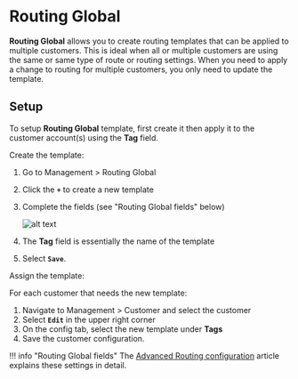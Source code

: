 # Routing Global
**Routing Global** allows you to create routing templates that can be applied to multiple customers. This is ideal when all or multiple customers are using the same or same type of route or routing settings. When you need to apply a change to routing for multiple customers, you only need to update the template. 

## Setup
To setup **Routing Global** template, first create it then apply it to the customer account(s) using the **Tag** field. 

Create the template:

1. Go to Management > Routing Global
2. Click the **`+`** to create a new template
3. Complete the fields (see "Routing Global fields" below)

    ![alt text][routing-global]

4. The **Tag** field is essentially the name of the template
5. Select **`Save`**.

Assign the template:

For each customer that needs the new template:

1. Navigate to Management > Customer and select the customer
2. Select **`Edit`** in the upper right corner
3. On the config tab, select the new template under **Tags**
4. Save the customer configuration. 


!!! info "Routing Global fields"
    The [Advanced Routing configuration](https://staging--connexcs-docs.netlify.app/customer/routing/#advanced-routing-configuration) article explains these settings in detail. 

[routing-global]: /misc/img/routing-global1.png "Edit Global Routing"
